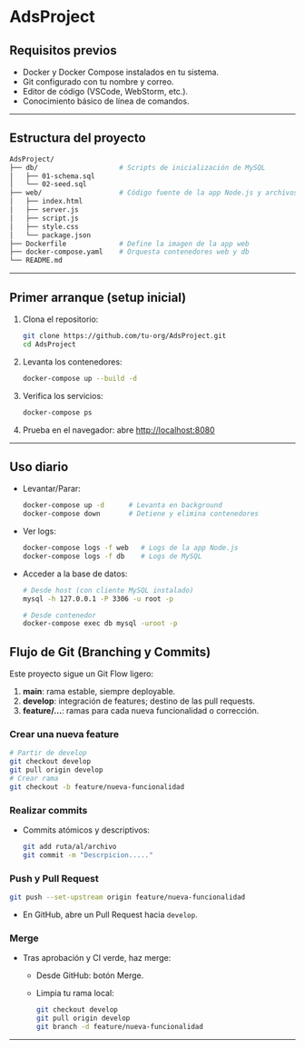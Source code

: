 
# AdsProject


## Requisitos previos

* Docker y Docker Compose instalados en tu sistema.
* Git configurado con tu nombre y correo.
* Editor de código (VSCode, WebStorm, etc.).
* Conocimiento básico de línea de comandos.

---

## Estructura del proyecto

```bash
AdsProject/
├── db/                    # Scripts de inicialización de MySQL
│   ├── 01-schema.sql
│   └── 02-seed.sql
├── web/                   # Código fuente de la app Node.js y archivos estáticos
│   ├── index.html
│   ├── server.js
│   ├── script.js
│   ├── style.css
│   └── package.json
├── Dockerfile             # Define la imagen de la app web
├── docker-compose.yaml    # Orquesta contenedores web y db
└── README.md              
```

---

## Primer arranque (setup inicial)

1. Clona el repositorio:

   ```bash
   git clone https://github.com/tu-org/AdsProject.git
   cd AdsProject
   ```


2. Levanta los contenedores:

   ```bash
   docker-compose up --build -d
   ```

3. Verifica los servicios:

   ```bash
   docker-compose ps
   ```

4. Prueba en el navegador: abre [http://localhost:8080](http://localhost:8080)

---

## Uso diario

* Levantar/Parar:

  ```bash
  docker-compose up -d      # Levanta en background
  docker-compose down       # Detiene y elimina contenedores
  ```

* Ver logs:

  ```bash
  docker-compose logs -f web   # Logs de la app Node.js
  docker-compose logs -f db    # Logs de MySQL
  ```

* Acceder a la base de datos:

  ```bash
  # Desde host (con cliente MySQL instalado)
  mysql -h 127.0.0.1 -P 3306 -u root -p

  # Desde contenedor
  docker-compose exec db mysql -uroot -p
  ```


## Flujo de Git (Branching y Commits)

Este proyecto sigue un Git Flow ligero:

1. **main**: rama estable, siempre deployable.
2. **develop**: integración de features; destino de las pull requests.
3. **feature/...**: ramas para cada nueva funcionalidad o corrección.

### Crear una nueva feature

```bash
# Partir de develop
git checkout develop
git pull origin develop
# Crear rama
git checkout -b feature/nueva-funcionalidad
```

### Realizar commits

* Commits atómicos y descriptivos:

  ```bash
  git add ruta/al/archivo
  git commit -m "Descrpicion....."
  ```

### Push y Pull Request

```bash
git push --set-upstream origin feature/nueva-funcionalidad
```

* En GitHub, abre un Pull Request hacia `develop`.

### Merge

* Tras aprobación y CI verde, haz merge:

  * Desde GitHub: botón Merge.
  * Limpia tu rama local:

    ```bash
    git checkout develop
    git pull origin develop
    git branch -d feature/nueva-funcionalidad
    ```

---

